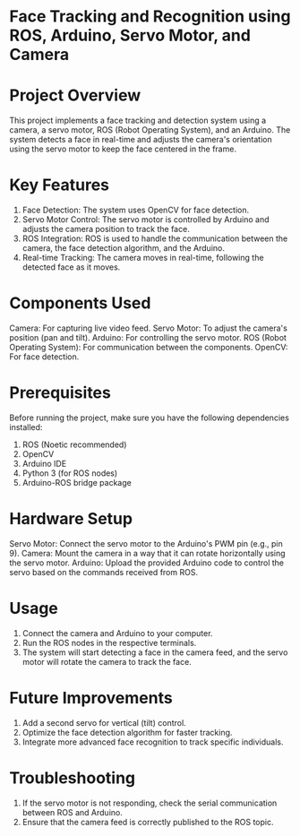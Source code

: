 # Face Tracking and Recognition using ROS, Arduino, Servo Motor, and Camera
# Project Overview
This project implements a face tracking and detection system using a camera, a servo motor, ROS (Robot Operating System), and an Arduino. The system detects a face in real-time and adjusts the camera's orientation using the servo motor to keep the face centered in the frame.

# Key Features
1) Face Detection: The system uses OpenCV for face detection.
2) Servo Motor Control: The servo motor is controlled by Arduino and adjusts the camera position to track the face.
3) ROS Integration: ROS is used to handle the communication between the camera, the face detection algorithm, and the Arduino.
4) Real-time Tracking: The camera moves in real-time, following the detected face as it moves.

# Components Used
Camera: For capturing live video feed.
Servo Motor: To adjust the camera's position (pan and tilt).
Arduino: For controlling the servo motor.
ROS (Robot Operating System): For communication between the components.
OpenCV: For face detection.

# Prerequisites
Before running the project, make sure you have the following dependencies installed:
1. ROS (Noetic recommended)
2. OpenCV
3. Arduino IDE
4. Python 3 (for ROS nodes)
5. Arduino-ROS bridge package

# Hardware Setup
Servo Motor: Connect the servo motor to the Arduino's PWM pin (e.g., pin 9).
Camera: Mount the camera in a way that it can rotate horizontally using the servo motor.
Arduino: Upload the provided Arduino code to control the servo based on the commands received from ROS.

# Usage
1. Connect the camera and Arduino to your computer.
2. Run the ROS nodes in the respective terminals.
3. The system will start detecting a face in the camera feed, and the servo motor will rotate the camera to track the face.

# Future Improvements
1. Add a second servo for vertical (tilt) control.
2. Optimize the face detection algorithm for faster tracking.
3. Integrate more advanced face recognition to track specific individuals.

# Troubleshooting
1. If the servo motor is not responding, check the serial communication between ROS and Arduino.
2. Ensure that the camera feed is correctly published to the ROS topic.

